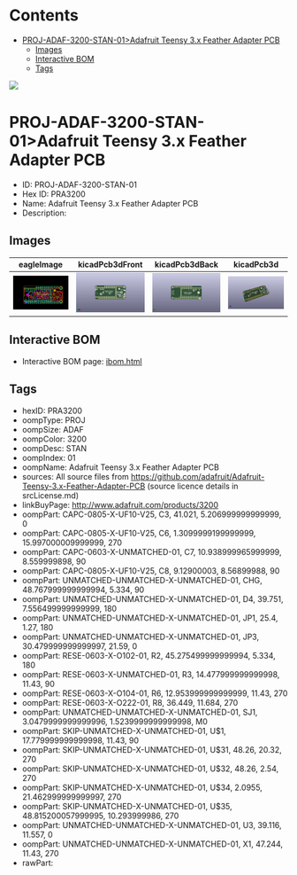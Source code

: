 



Contents
========

* [PROJ-ADAF-3200-STAN-01>Adafruit Teensy 3.x Feather Adapter PCB](#proj-adaf-3200-stan-01adafruit-teensy-3x-feather-adapter-pcb)
	* [Images](#images)
	* [Interactive BOM](#interactive-bom)
	* [Tags](#tags)
  
![][im]
# PROJ-ADAF-3200-STAN-01>Adafruit Teensy 3.x Feather Adapter PCB

- ID: PROJ-ADAF-3200-STAN-01
- Hex ID: PRA3200
- Name: Adafruit Teensy 3.x Feather Adapter PCB
- Description: 

## Images
  
  

|eagleImage|kicadPcb3dFront|kicadPcb3dBack|kicadPcb3d|
| :---: | :---: | :---: | :---: |
|[![eagleImage](eagleImage_140.png)](eagleImage_600.png)|[![kicadPcb3dFront](kicadPcb3dFront_140.png)](kicadPcb3dFront_600.png)|[![kicadPcb3dBack](kicadPcb3dBack_140.png)](kicadPcb3dBack_600.png)|[![kicadPcb3d](kicadPcb3d_140.png)](kicadPcb3d_600.png)|

## Interactive BOM

- Interactive BOM page: [ibom.html](kicad/bom/ibom.html)

## Tags

- hexID: PRA3200
- oompType: PROJ
- oompSize: ADAF
- oompColor: 3200
- oompDesc: STAN
- oompIndex: 01
- oompName: Adafruit Teensy 3.x Feather Adapter PCB
- sources: All source files from https://github.com/adafruit/Adafruit-Teensy-3.x-Feather-Adapter-PCB (source licence details in srcLicense.md)
- linkBuyPage: http://www.adafruit.com/products/3200
- oompPart: CAPC-0805-X-UF10-V25, C3, 41.021, 5.206999999999999, 0
- oompPart: CAPC-0805-X-UF10-V25, C6, 1.3099999199999999, 15.997000009999999, 270
- oompPart: CAPC-0603-X-UNMATCHED-01, C7, 10.938999965999999, 8.559999898, 90
- oompPart: CAPC-0805-X-UF10-V25, C8, 9.12900003, 8.56899988, 90
- oompPart: UNMATCHED-UNMATCHED-X-UNMATCHED-01, CHG, 48.767999999999994, 5.334, 90
- oompPart: UNMATCHED-UNMATCHED-X-UNMATCHED-01, D4, 39.751, 7.556499999999999, 180
- oompPart: UNMATCHED-UNMATCHED-X-UNMATCHED-01, JP1, 25.4, 1.27, 180
- oompPart: UNMATCHED-UNMATCHED-X-UNMATCHED-01, JP3, 30.479999999999997, 21.59, 0
- oompPart: RESE-0603-X-O102-01, R2, 45.275499999999994, 5.334, 180
- oompPart: RESE-0603-X-UNMATCHED-01, R3, 14.477999999999998, 11.43, 90
- oompPart: RESE-0603-X-O104-01, R6, 12.953999999999999, 11.43, 270
- oompPart: RESE-0603-X-O222-01, R8, 36.449, 11.684, 270
- oompPart: UNMATCHED-UNMATCHED-X-UNMATCHED-01, SJ1, 3.0479999999999996, 1.5239999999999998, M0
- oompPart: SKIP-UNMATCHED-X-UNMATCHED-01, U$1, 17.779999999999998, 11.43, 90
- oompPart: SKIP-UNMATCHED-X-UNMATCHED-01, U$31, 48.26, 20.32, 270
- oompPart: SKIP-UNMATCHED-X-UNMATCHED-01, U$32, 48.26, 2.54, 270
- oompPart: SKIP-UNMATCHED-X-UNMATCHED-01, U$34, 2.0955, 21.462999999999997, 270
- oompPart: SKIP-UNMATCHED-X-UNMATCHED-01, U$35, 48.815200057999995, 10.293999986, 270
- oompPart: UNMATCHED-UNMATCHED-X-UNMATCHED-01, U3, 39.116, 11.557, 0
- oompPart: UNMATCHED-UNMATCHED-X-UNMATCHED-01, X1, 47.244, 11.43, 270
- rawPart: 



[im]: kicadPcb3d_450.png
